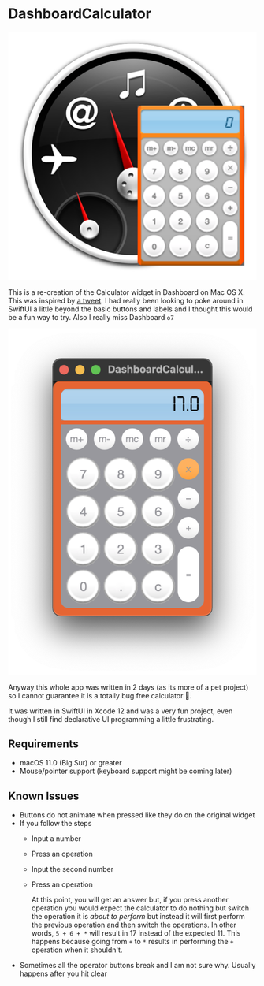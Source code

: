 # DashboardCalculator


![alt text](https://github.com/elunico/DashboardCalculator/blob/main/icon.png?raw=true)


This is a re-creation of the Calculator widget in Dashboard on Mac OS X. This was inspired by [a tweet](https://twitter.com/BasicAppleGuy/status/1482524358958469124). I had really been looking to poke around in SwiftUI a little beyond the basic buttons and labels and I thought this would be a fun way to try. Also I really miss Dashboard <code>o7</code>


![alt text](https://github.com/elunico/DashboardCalculator/blob/main/sample.png?raw=true)



Anyway this whole app was written in 2 days (as its more of a pet project) so I cannot guarantee it is a totally bug free calculator :grimacing:.

It was written in SwiftUI in Xcode 12 and was a very fun project, even though I still find declarative UI programming a little frustrating.

## Requirements
- macOS 11.0 (Big Sur) or greater
- Mouse/pointer support (keyboard support might be coming later)

## Known Issues
- Buttons do not animate when pressed like they do on the original widget
- If you follow the steps
  - Input a number
  - Press an operation
  - Input the second number
  - Press an operation

    At this point, you will get an answer but, if you press another operation you would expect the calculator to do nothing but switch the operation it is *about to perform* but instead it will first perform the previous operation and then switch the operations. In other words, <code>5 + 6 + \*</code>  will result in 17 instead of the expected 11. This happens because going from <code>+</code> to <code>\*</code> results in performing the <code>+</code> operation when it shouldn't.
- Sometimes all the operator buttons break and I am not sure why. Usually happens after you hit clear
